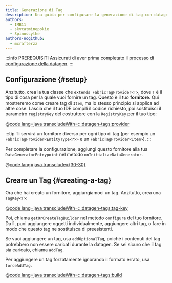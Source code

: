 ```yaml
---
title: Generazione di Tag
description: Una guida per configurare la generazione di tag con datagen.
authors:
  - IMB11
  - skycatminepokie
  - Spinoscythe
authors-nogithub:
  - mcrafterzz
---
```


:::info PREREQUISITI
Assicurati di aver prima completato il processo di [configurazione della datagen](./setup).
:::

## Configurazione {#setup}

Anzitutto, crea la tua classe che `extends FabricTagProvider<T>`, dove `T` è il tipo di cosa per la quale vuoi fornire un tag. Questo è il tuo **fornitore**. Qui mostreremo come creare tag di `Item`, ma lo stesso principio si applica ad altre cose. Lascia che il tuo IDE compili il codice richiesto, poi sostituisci il parametro `registryKey` del costruttore con la `RegistryKey` per il tuo tipo:

@[code lang=java transcludeWith=:::datagen-tags:provider](@/reference/1.21.4/src/client/java/com/example/docs/datagen/FabricDocsReferenceItemTagProvider.java)

:::tip
Ti servirà un fornitore diverso per ogni tipo di tag (per esempio un `FabricTagProvider<EntityType<?>>` e un `FabricTagProvider<Item>`).
:::

Per completare la configurazione, aggiungi questo fornitore alla tua `DataGeneratorEntrypoint` nel metodo `onInitializeDataGenerator`.

@[code lang=java transclude={30-30}](@/reference/1.21.4/src/client/java/com/example/docs/datagen/FabricDocsReferenceDataGenerator.java)

## Creare un Tag {#creating-a-tag}

Ora che hai creato un fornitore, aggiungiamoci un tag. Anzitutto, crea una `TagKey<T>`:

@[code lang=java transcludeWith=:::datagen-tags:tag-key](@/reference/1.21.4/src/client/java/com/example/docs/datagen/FabricDocsReferenceItemTagProvider.java)

Poi, chiama `getOrCreateTagBuilder` nel metodo `configure` del tuo fornitore. Da lì, puoi aggiungere oggetti individualmente, aggiungere altri tag, o fare in modo che questo tag ne sostituisca di preesistenti.

Se vuoi aggiungere un tag, usa `addOptionalTag`, poiché i contenuti del tag potrebbero non essere caricati durante la datagen. Se sei sicuro che il tag sia caricato, chiama `addTag`.

Per aggiungere un tag forzatamente ignorando il formato errato, usa `forceAddTag`.

@[code lang=java transcludeWith=:::datagen-tags:build](@/reference/1.21.4/src/client/java/com/example/docs/datagen/FabricDocsReferenceItemTagProvider.java)
